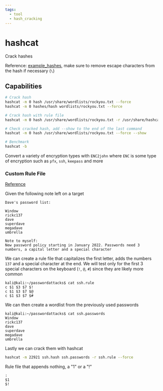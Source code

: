 ```yaml
---
tags:
  - tool
  - hash_cracking
---
```

# hashcat

Crack hashes

Reference: [example_hashes](https://hashcat.net/wiki/doku.php?id=example_hashes), make sure to remove escape characters from the hash if necessary (`\`)

## Capabilities

```bash
# Crack hash
hashcat -m 0 hash /usr/share/wordlists/rockyou.txt --force
hashcat -m 0 hashes/hash wordlists/rockyou.txt --force

# Crack hash with rule file
hashcat -m 0 hash /usr/share/wordlists/rockyou.txt -r /usr/share/hashcat/rules/best64.rule --force

# Check cracked hash, add --show to the end of the last command
hashcat -m 0 hash /usr/share/wordlists/rockyou.txt --force --show

# Benchmark
hashcat -b
```

Convert a variety of encryption types with `ENC2john` where `ENC` is some type of encryption such as `pfx`, `ssh`, `keepass` and more

### Custom Rule File

[Reference](https://hashcat.net/wiki/doku.php?id=rule_based_attack)

Given the following note left on a target

```
Dave's password list:

Window
rickc137
dave
superdave
megadave
umbrella

Note to myself:
New password policy starting in January 2022. Passwords need 3 numbers, a capital letter and a special character
```

We can create a rule file that capitalizes the first letter, adds the numbers `137` and a special character at the end. We will test only for the first 3 special characters on the keyboard (`!`, `@`, `#`) since they are likely more common

```
kali@kali:~/passwordattacks$ cat ssh.rule
c $1 $3 $7 $!
c $1 $3 $7 $@
c $1 $3 $7 $#
```

We can then create a wordlist from the previously used passwords

```
kali@kali:~/passwordattacks$ cat ssh.passwords
Window
rickc137
dave
superdave
megadave
umbrella
```

Lastly we can crack them with hashcat

```bash
hashcat -m 22921 ssh.hash ssh.passwords -r ssh.rule --force
```

Rule file that appends nothing, a "1" or a "!"

```
:
$1
$!
```
